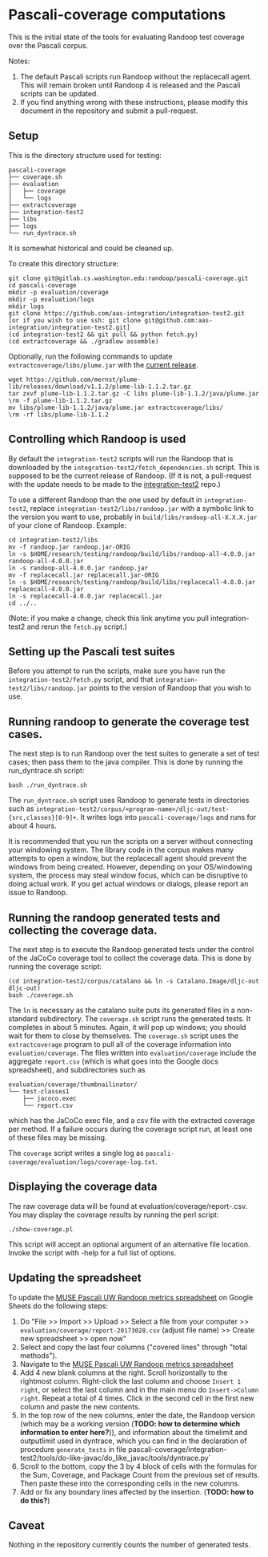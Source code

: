 # Pascali-coverage computations

This is the initial state of the tools for evaluating Randoop test coverage over
the Pascali corpus.

Notes:
1. The default Pascali scripts run Randoop without the replacecall agent. This will remain broken until Randoop 4 is released and the Pascali scripts can be updated.
2. If you find anything wrong with these instructions, please modify this document in the repository and submit a pull-request.

## Setup

This is the directory structure used for testing:
```
pascali-coverage
├── coverage.sh
├── evaluation
│   ├── coverage
│   └── logs
├── extractcoverage
├── integration-test2
├── libs
├── logs
└── run_dyntrace.sh
```
It is somewhat historical and could be cleaned up.

To create this directory structure:
```
git clone git@gitlab.cs.washington.edu:randoop/pascali-coverage.git
cd pascali-coverage
mkdir -p evaluation/coverage
mkdir -p evaluation/logs
mkdir logs
git clone https://github.com/aas-integration/integration-test2.git
[or if you wish to use ssh: git clone git@github.com:aas-integration/integration-test2.git]
(cd integration-test2 && git pull && python fetch.py)
(cd extractcoverage && ./gradlew assemble)
```

Optionally, run the following commands to update `extractcoverage/libs/plume.jar` with the
[current release](https://github.com/mernst/plume-lib/releases/latest).
```
wget https://github.com/mernst/plume-lib/releases/download/v1.1.2/plume-lib-1.1.2.tar.gz
tar zxvf plume-lib-1.1.2.tar.gz -C libs plume-lib-1.1.2/java/plume.jar
\rm -f plume-lib-1.1.2.tar.gz
mv libs/plume-lib-1.1.2/java/plume.jar extractcoverage/libs/
\rm -rf libs/plume-lib-1.1.2
```

## Controlling which Randoop is used

By default the `integration-test2` scripts will run the Randoop that is downloaded
by the `integration-test2/fetch_dependencies.sh` script.  This is supposed to be
the current release of Randoop. (If it is not, a pull-request with the update needs to be made to the [integration-test2](https://github.com/aas-integration/integration-test2) repo.)

To use a different Randoop than the one used by default in
`integration-test2`, replace `integration-test2/libs/randoop.jar` with a
symbolic link to the version you want to use, probably in
`build/libs/randoop-all-X.X.X.jar` of your clone of Randoop.  Example:
```
cd integration-test2/libs
mv -f randoop.jar randoop.jar-ORIG
ln -s $HOME/research/testing/randoop/build/libs/randoop-all-4.0.0.jar randoop-all-4.0.0.jar
ln -s randoop-all-4.0.0.jar randoop.jar
mv -f replacecall.jar replacecall.jar-ORIG
ln -s $HOME/research/testing/randoop/build/libs/replacecall-4.0.0.jar replacecall-4.0.0.jar
ln -s replacecall-4.0.0.jar replacecall.jar
cd ../..
```
(Note: if you make a change, check this link anytime you pull
integration-test2 and rerun the `fetch.py` script.)


## Setting up the Pascali test suites

Before you attempt to run the scripts, make sure you have run the
`integration-test2/fetch.py` script, and that
`integration-test2/libs/randoop.jar` points to the version of Randoop that you
wish to use.


## Running randoop to generate the coverage test cases.

The next step is to run Randoop over the test suites to generate a set of test
cases; then pass them to the java compiler.  This is done by running the
run_dyntrace.sh script:
```
bash ./run_dyntrace.sh
```
The `run_dyntrace.sh` script uses Randoop to generate
tests in directories such as
`integration-test2/corpus/<program-name>/dljc-out/test-{src,classes}[0-9]+`.
It writes logs into `pascali-coverage/logs` and runs for about 4 hours.

It is recommended that you run the scripts on a server without connecting your windowing system.
The library code in the corpus makes many attempts to open a window, but the replacecall
agent should prevent the windows from being created.  However, depending on your OS/windowing
system, the process may steal window focus, which can be disruptive to doing actual work.
If you get actual windows or dialogs, please report an issue to Randoop.


## Running the randoop generated tests and collecting the coverage data.

The next step is to execute the Randoop generated tests under the control of the
JaCoCo coverage tool to collect the coverage data.  This is done by running the
coverage script:
```
(cd integration-test2/corpus/catalano && ln -s Catalano.Image/dljc-out dljc-out)
bash ./coverage.sh
```
The `ln` is necessary as the catalano suite puts its generated files in a non-standard subdirectory.
The `coverage.sh` script runs the generated tests.  It completes in about 5 minutes.
Again, it will pop up windows; you should wait for them to close by themselves.
The `coverage.sh` script uses the `extractcoverage` program to pull all of the coverage
information into `evaluation/coverage`.
The files written into `evaluation/coverage` include the aggregate `report.csv` (which is what
goes into the Google docs spreadsheet), and subdirectories such as

```
evaluation/coverage/thumbnailinator/
└── test-classes1
    ├── jacoco.exec
    └── report.csv
```    

which has the JaCoCo exec file, and a csv file with the extracted coverage per method.
If a failure occurs during the coverage script run, at least one of these files may be missing.

The `coverage` script writes a single log as `pascali-coverage/evaluation/logs/coverage-log.txt`.


## Displaying the coverage data

The raw coverage data will be found at evaluation/coverage/report-<date>.csv.
You may display the coverage results by running the perl script:
```
./show-coverage.pl
```
This script will accept an optional argument of an alternative file location.
Invoke the script with -help for a full list of options.


## Updating the spreadsheet

To update the
[MUSE Pascali UW Randoop metrics spreadsheet](https://docs.google.com/spreadsheets/d/1SOh1EtNzQsSsTyFwOmIDMHK_HziKncqirLuQDoH7yEs/edit#gid=1134337280)
on Google Sheets do the following steps:
1. Do "File >> Import >> Upload >> Select a file from your computer >> `evaluation/coverage/report-20173028.csv` (adjust file name) >> Create new spreadsheet >> open now"
2. Select and copy the last four columns ("covered lines" through "total methods").
3. Navigate to the [MUSE Pascali UW Randoop metrics spreadsheet](https://docs.google.com/spreadsheets/d/1SOh1EtNzQsSsTyFwOmIDMHK_HziKncqirLuQDoH7yEs/edit#gid=1134337280)
4. Add 4 new blank columns at the right.  Scroll horizontally to the rightmost column. Right-click the last column and choose `Insert 1 right`, or select the last column and in the main menu do `Insert->Column right`. Repeat a total of 4 times.
Click in the second cell in the first new column and paste the new contents.
5. In the top row of the new columns, enter the date, the Randoop version (which may be a working version (**TODO: how to determine which information to enter here?**)), and information about the timelimit and outputlimit used in dyntrace, which you can find in the declaration of procedure `generate_tests` in file pascali-coverage/integration-test2/tools/do-like-javac/do_like_javac/tools/dyntrace.py`
6. Scroll to the bottom, copy the 3 by 4 block of cells with the formulas for the Sum, Coverage, and Package Count from the previous set of results. Then paste these into the corresponding cells in the new columns.
7. Add or fix any boundary lines affected by the insertion. (**TODO: how to do this?**)


## Caveat

Nothing in the repository currently counts the number of generated tests.
